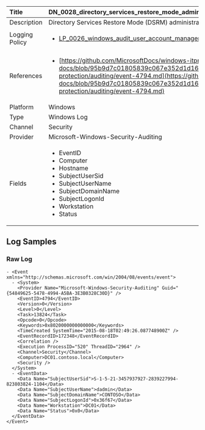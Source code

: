| Title          | DN_0028_directory_services_restore_mode_admin_password_set_4794                                                                                                      |
|:---------------|:-----------------------------------------------------------------------------------------------------------------|
| Description    | Directory Services Restore Mode (DSRM) administrator password is changed                                                                                                |
| Logging Policy | <ul><li>[LP_0026_windows_audit_user_account_management](../Logging_Policies/LP_0026_windows_audit_user_account_management.md)</li></ul> |
| References     | <ul><li>[https://github.com/MicrosoftDocs/windows-itpro-docs/blob/95b9d7c01805839c067e352d1d16702604b15f11/windows/security/threat-protection/auditing/event-4794.md](https://github.com/MicrosoftDocs/windows-itpro-docs/blob/95b9d7c01805839c067e352d1d16702604b15f11/windows/security/threat-protection/auditing/event-4794.md)</li></ul>                                  |
| Platform       | Windows   |
| Type           | Windows Log 		| 
| Channel        | Security    |
| Provider       | Microsoft-Windows-Security-Auditing   |
| Fields         | <ul><li>EventID</li><li>Computer</li><li>Hostname</li><li>SubjectUserSid</li><li>SubjectUserName</li><li>SubjectDomainName</li><li>SubjectLogonId</li><li>Workstation</li><li>Status</li></ul>                                               |


## Log Samples

### Raw Log

```
- <Event xmlns="http://schemas.microsoft.com/win/2004/08/events/event">
  - <System>
    <Provider Name="Microsoft-Windows-Security-Auditing" Guid="{54849625-5478-4994-A5BA-3E3B0328C30D}" /> 
    <EventID>4794</EventID> 
    <Version>0</Version> 
    <Level>0</Level> 
    <Task>13824</Task> 
    <Opcode>0</Opcode> 
    <Keywords>0x8020000000000000</Keywords> 
    <TimeCreated SystemTime="2015-08-18T02:49:26.087748900Z" /> 
    <EventRecordID>172348</EventRecordID> 
    <Correlation /> 
    <Execution ProcessID="520" ThreadID="2964" /> 
    <Channel>Security</Channel> 
    <Computer>DC01.contoso.local</Computer> 
    <Security /> 
  </System>
  - <EventData>
    <Data Name="SubjectUserSid">S-1-5-21-3457937927-2839227994-823803824-1104</Data> 
    <Data Name="SubjectUserName">dadmin</Data> 
    <Data Name="SubjectDomainName">CONTOSO</Data> 
    <Data Name="SubjectLogonId">0x36f67</Data> 
    <Data Name="Workstation">DC01</Data> 
    <Data Name="Status">0x0</Data> 
  </EventData>
</Event>

```





